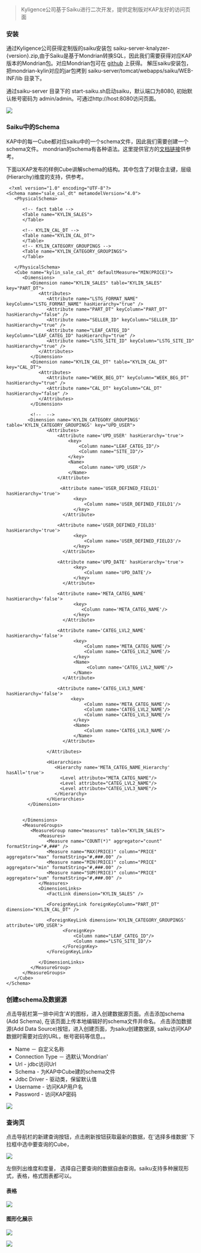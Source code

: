 > Kyligence公司基于Saiku进行二次开发，提供定制版对KAP友好的访问页面

### 安装
通过Kyligence公司获得定制版的saiku安装包 saiku-server-knalyzer-{version}.zip,由于Saiku是基于Mondrian转换SQL，因此我们需要获得对应KAP版本的Mondrian包。对应Mondrian包可在 [github](/Kyligence/kylin-mondrian/blob/master/build/mondrian-kylin-1.0.jar) 上获得。
解压saiku安装包，把mondrian-kylin对应的jar包拷到 saiku-server/tomcat/webapps/saiku/WEB-INF/lib 目录下。

通过saiku-server 目录下的 start-saiku.sh启动saiku，默认端口为8080, 初始默认帐号密码为 admin/admin。可通过http://host:8080访问页面。

![](/images/integration/saiku/saiku_login.png)

### Saiku中的Schema
KAP中的每一Cube都对应saiku中的一个schema文件，因此我们需要创建一个schema文件。
mondrian的schema有各种语法。这里提供官方的[文档链接](http://mondrian.pentaho.com/schema.html)供参考。

下面以KAP发布的样例Cube讲解schema的结构。其中包含了对联合主键，层级(Hierarchy)维度的支持，供参考。

```
 <?xml version="1.0" encoding="UTF-8"?>
<Schema name="sale_cal_dt" metamodelVersion="4.0">
   <PhysicalSchema>

      <!-- fact table -->
      <Table name="KYLIN_SALES">
      </Table>

      <!-- KYLIN_CAL_DT -->
      <Table name="KYLIN_CAL_DT">
      </Table>
      <!-- KYLIN_CATEGORY_GROUPINGS -->
      <Table name="KYLIN_CATEGORY_GROUPINGS">
      </Table>  

   </PhysicalSchema>
   <Cube name="kylin_sale_cal_dt" defaultMeasure="MIN(PRICE)">
      <Dimensions>
         <Dimension name="KYLIN_SALES" table="KYLIN_SALES" key="PART_DT">
            <Attributes>
               <Attribute name="LSTG_FORMAT_NAME" keyColumn="LSTG_FORMAT_NAME" hasHierarchy="true" />
               <Attribute name="PART_DT" keyColumn="PART_DT" hasHierarchy="false" />
               <Attribute name="SELLER_ID" keyColumn="SELLER_ID" hasHierarchy="true" />
               <Attribute name="LEAF_CATEG_ID" keyColumn="LEAF_CATEG_ID" hasHierarchy="true" />
               <Attribute name="LSTG_SITE_ID" keyColumn="LSTG_SITE_ID" hasHierarchy="true" />               
            </Attributes>
         </Dimension>
         <Dimension name="KYLIN_CAL_DT" table="KYLIN_CAL_DT"  key="CAL_DT">
            <Attributes>
               <Attribute name="WEEK_BEG_DT" keyColumn="WEEK_BEG_DT" hasHierarchy="true" />
               <Attribute name="CAL_DT" keyColumn="CAL_DT" hasHierarchy="false" />
            </Attributes>
         </Dimension>

         <!--  -->
        <Dimension name='KYLIN_CATEGORY_GROUPINGS' table='KYLIN_CATEGORY_GROUPINGS' key="UPD_USER">
               <Attributes>
                   <Attribute name='UPD_USER' hasHierarchy='true'>
                       <key>
                           <Column name="LEAF_CATEG_ID"/>
                           <Column name="SITE_ID"/>
                       </key>    
                       <Name>
                           <Column name='UPD_USER'/>
                       </Name>
                   </Attribute>

                    <Attribute name='USER_DEFINED_FIELD1' hasHierarchy='true'>
                         <key>
                             <Column name='USER_DEFINED_FIELD1'/>
                         </key>
                     </Attribute>

                   <Attribute name='USER_DEFINED_FIELD3' hasHierarchy='true'>
                         <key>
                             <Column name='USER_DEFINED_FIELD3'/>
                         </key>
                     </Attribute>

                   <Attribute name='UPD_DATE' hasHierarchy='true'>
                         <key>
                             <Column name='UPD_DATE'/>
                         </key>
                     </Attribute>

                   <Attribute name='META_CATEG_NAME' hasHierarchy='false'>
                         <key>
                            <Column name='META_CATEG_NAME'/>
                         </key>
                     </Attribute>

                   <Attribute name='CATEG_LVL2_NAME' hasHierarchy='false'>
                         <key>
                             <Column name='META_CATEG_NAME'/>
                             <Column name='CATEG_LVL2_NAME'/>
                         </key>
                         <Name>
                              <Column name='CATEG_LVL2_NAME'/>
                         </Name>
                     </Attribute>

                   <Attribute name='CATEG_LVL3_NAME' hasHierarchy='false'>
                        <key>
                             <Column name='META_CATEG_NAME'/>
                             <Column name='CATEG_LVL2_NAME'/>
                             <Column name='CATEG_LVL3_NAME'/>
                         </key>                         
                         <Name>
                             <Column name='CATEG_LVL3_NAME'/>
                         </Name>
                     </Attribute> 

               </Attributes>

               <Hierarchies>
                  <Hierarchy name='META_CATEG_NAME_Hierarchy' hasAll='true'>
                    <Level attribute="META_CATEG_NAME"/>
                    <Level attribute="CATEG_LVL2_NAME"/>
                    <Level attribute="CATEG_LVL3_NAME"/>
                  </Hierarchy>
               </Hierarchies>
        </Dimension>


      </Dimensions>
      <MeasureGroups>
         <MeasureGroup name="measures" table="KYLIN_SALES">
            <Measures>
               <Measure name="COUNT(*)" aggregator="count" formatString="#,###" />
               <Measure name="MAX(PRICE)" column="PRICE" aggregator="max" formatString="#,###.00" />
               <Measure name="MIN(PRICE)" column="PRICE" aggregator="min" formatString="#,###.00" />
               <Measure name="SUM(PRICE)" column="PRICE" aggregator="sum" formatString="#,###.00" />
            </Measures>
            <DimensionLinks>
               <FactLink dimension="KYLIN_SALES" />

               <ForeignKeyLink foreignKeyColumn="PART_DT" dimension="KYLIN_CAL_DT" />

               <ForeignKeyLink dimension='KYLIN_CATEGORY_GROUPINGS' attribute='UPD_USER'>
                     <ForeignKey>
                         <Column name="LEAF_CATEG_ID"/>
                         <Column name="LSTG_SITE_ID"/>
                     </ForeignKey>
               </ForeignKeyLink>

            </DimensionLinks>
         </MeasureGroup>
      </MeasureGroups>
   </Cube>
</Schema>

```



### 创建schema及数据源


点击导航栏第一排中间含'A'的图标，进入创建数据源页面。点击添加schema (Add Schema), 在该页面上传本地编辑好的schema文件并命名。
点击添加数据源(Add Data Source)按钮，进入创建页面，为saiku创建数据源, saiku访问KAP数据时需要对应的URL，帐号密码等信息。。

* Name － 自定义名称
* Connection Type － 选默认'Mondrian'
* Url - jdbc访问Url
* Schema - 为KAP中Cube建的schema文件
* Jdbc Driver - 驱动类，保留默认值
* Username - 访问KAP用户名 
* Password - 访问KAP密码

![](/images/integration/saiku/saiku_datasource.png)

### 查询页
点击导航栏的新建查询按钮，点击刷新按钮获取最新的数据，在'选择多维数据' 下拉框中选中要查询的Cube，

![](/images/integration/saiku/saiku_query_1.png)

左侧列出维度和度量， 选择自己要查询的数据自由查询。saiku支持多种展现形式，表格，格式图表都可以。

#### 表格

![](/images/integration/saiku/saiku_query_table.png)

#### 图形化展示

![](/images/integration/saiku/saiku_query_chart.png)

![](/images/integration/saiku/saiku_query_linechart.png)



